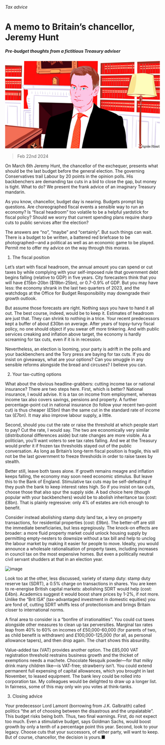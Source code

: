 ###### Tax advice

# A memo to Britain’s chancellor, Jeremy Hunt 

##### Pre-budget thoughts from a fictitious Treasury adviser 

![image](images/20240224_BRD001.jpg) 

> Feb 22nd 2024 

On March 6th Jeremy Hunt, the chancellor of the exchequer, presents what should be the last budget before the general election. The governing Conservatives trail Labour by 20 points in the opinion polls. His backbenchers are demanding tax cuts in a bid to close the gap, but money is tight. What to do? We present the frank advice of an imaginary Treasury mandarin.


  


As you know, chancellor, budget day is nearing. Budgets prompt big questions. Are choreographed fiscal events a sensible way to run an economy? Is “fiscal headroom” too volatile to be a helpful yardstick for fiscal policy? Should we worry that current spending plans require sharp cuts to public services after the election?

The answers are “no”, “maybe” and “certainly”. But such things can wait. There is a budget to be written, a battered red briefcase to be photographed—and a political as well as an economic game to be played. Permit me to offer my advice on the way through this morass. 

1. The fiscal position

Let’s start with fiscal headroom, the annual amount you can spend or cut taxes by while complying with your self-imposed rule that government debt begins falling (relative to GDP) in five years. City forecasters think that you will have £15bn-20bn ($19bn-25bn), or 0.7-0.9% of GDP. But you may have less: the economy shrank in the last two quarters of 2023, and the watchdogs at the Office for Budget Responsibility may downgrade their growth outlook.

But assume those forecasts are right. Nothing says you have to hand it all out. The best course, indeed, would be to keep it. Estimates of headroom are just that. They can shrink to nothing in a trice. Your recent predecessors kept a buffer of about £30bn on average. After years of topsy-turvy fiscal policy, no one should object if you swear off more tinkering. And with public services creaking and inflation above target, the economy is hardly screaming for tax cuts, even if it is in recession.

Nevertheless, an election is looming, your party is adrift in the polls and your backbenchers and the Tory press are baying for tax cuts. If you do insist on giveaways, what are your options? Can you smuggle in any sensible reforms alongside the bread and circuses? I believe you can.

2. Your tax-cutting options

What about the obvious headline-grabbers: cutting income tax or national insurance? There are two steps here. First, which is better? National insurance, I would advise. It is a tax on income from employment, whereas income tax also covers savings, pensions and property. A further percentage-point cut in national insurance (to follow your recent two-point cut) is thus cheaper (£5bn) than the same cut in the standard rate of income tax (£7bn). It may also improve labour supply, a little. 

Second, should you cut the rate or raise the threshold at which people start to pay? Cut the rate, I would say. The two are economically very similar (distributional differences aside) but rate changes are more visible. As a politician, you’ll want voters to see tax rates falling. And we at the Treasury would prefer it if frozen tax thresholds stayed out of the public conversation. As long as Britain’s long-term fiscal position is fragile, this will not be the last government to freeze thresholds in order to raise taxes by stealth. 

Better still, leave both taxes alone. If growth remains meagre and inflation keeps falling, the economy may soon need economic stimulus. But leave this to the Bank of England. Stimulative tax cuts may be self-defeating if they push the bank to keep interest rates high. So if you insist on tax cuts, choose those that also spur the supply side. A bad choice here (though popular with your backbenchers) would be to abolish inheritance tax (cost: £8bn). That is plainly regressive: only 4% of estates are rich enough to benefit.

Consider instead abolishing stamp duty land tax, a levy on property transactions, for residential properties (cost: £9bn). The better-off are still the immediate beneficiaries, but less egregiously. The knock-on effects are broader: a more fluid property market could unlock housing supply by permitting empty-nesters to downsize without a tax bill and help to unclog the labour market by making it easier for people to move. Ideally, you would announce a wholesale rationalisation of property taxes, including increases in council tax on the most expensive homes. But even a politically neutral civil servant shudders at that in an election year. 

![image](images/20240224_BRC489.png) 


Look too at the other, less discussed, variety of stamp duty: stamp duty reserve tax (SDRT), a 0.5% charge on transactions in shares. You are keen to re-energise British capital markets: abolishing SDRT would help (cost: £4bn). Academics suggest it would boost share prices by 1-2%, if not more. Unlike the “Brit ISA” (tax-advantaged investment in domestic equities) you are fond of, cutting SDRT whiffs less of protectionism and brings Britain closer to international norms.

A final area to consider is a “bonfire of irrationalities”. You could cut taxes alongside other measures to clean up tax perversities. Marginal tax rates leap from 40% to 60% on incomes of £50,000-60,000 (for parents of two, as child benefit is withdrawn) and £100,000-125,000 (for all, as personal allowance tapers), and then drop again. The chart shows this absurdity.

Value-added tax (VAT) provides another option. The £85,000 VAT registration threshold restrains business growth and the thicket of exemptions needs a machete. Chocolate Nesquik powder—for that milky drink many children like—is VAT-free; strawberry isn’t. You could extend permanent full expensing of capital allowances, which you brought in last November, to leased equipment. The bank levy could be rolled into corporation tax. My colleagues would be delighted to draw up a longer list. In fairness, some of this may only win you votes at think-tanks.

3. Closing advice

Your predecessor Lord Lamont (borrowing from J.K. Galbraith) called politics “the art of choosing between the disastrous and the unpalatable”. This budget risks being both. Thus, two final warnings. First, do not expect too much. Even a stimulative budget, says Goldman Sachs, would boost growth by only a tenth of a percentage point this year. Second, look to your legacy. Choose cuts that your successors, of either party, will want to keep. But of course, chancellor, the decision is yours.■


